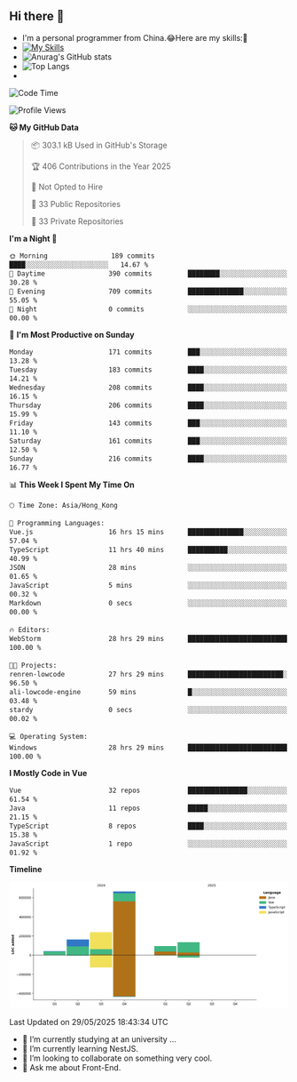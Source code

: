 ## Hi there 👋
- I'm a personal programmer from China.😂Here are my skills:🤔
- [![My Skills](https://skillicons.dev/icons?i=js,html,css,vue,typescript,java,golang)](https://skillicons.dev)
- ![Anurag's GitHub stats](https://github-readme-stats.vercel.app/api?username=FluffyChi-Xing&count_private=true&show_icons=true&theme=radical)
- ![Top Langs](https://github-readme-stats.vercel.app/api/top-langs/?username=FluffyChi-Xing)
- <!--START_SECTION:waka-->
![Code Time](http://img.shields.io/badge/Code%20Time-1%2C536%20hrs%2013%20mins-blue)

![Profile Views](http://img.shields.io/badge/Profile%20Views-0-blue)

**🐱 My GitHub Data** 

> 📦 303.1 kB Used in GitHub's Storage 
 > 
> 🏆 406 Contributions in the Year 2025
 > 
> 🚫 Not Opted to Hire
 > 
> 📜 33 Public Repositories 
 > 
> 🔑 33 Private Repositories 
 > 
**I'm a Night 🦉** 

```text
🌞 Morning                189 commits         ████░░░░░░░░░░░░░░░░░░░░░   14.67 % 
🌆 Daytime                390 commits         ████████░░░░░░░░░░░░░░░░░   30.28 % 
🌃 Evening                709 commits         ██████████████░░░░░░░░░░░   55.05 % 
🌙 Night                  0 commits           ░░░░░░░░░░░░░░░░░░░░░░░░░   00.00 % 
```
📅 **I'm Most Productive on Sunday** 

```text
Monday                   171 commits         ███░░░░░░░░░░░░░░░░░░░░░░   13.28 % 
Tuesday                  183 commits         ████░░░░░░░░░░░░░░░░░░░░░   14.21 % 
Wednesday                208 commits         ████░░░░░░░░░░░░░░░░░░░░░   16.15 % 
Thursday                 206 commits         ████░░░░░░░░░░░░░░░░░░░░░   15.99 % 
Friday                   143 commits         ███░░░░░░░░░░░░░░░░░░░░░░   11.10 % 
Saturday                 161 commits         ███░░░░░░░░░░░░░░░░░░░░░░   12.50 % 
Sunday                   216 commits         ████░░░░░░░░░░░░░░░░░░░░░   16.77 % 
```


📊 **This Week I Spent My Time On** 

```text
🕑︎ Time Zone: Asia/Hong_Kong

💬 Programming Languages: 
Vue.js                   16 hrs 15 mins      ██████████████░░░░░░░░░░░   57.04 % 
TypeScript               11 hrs 40 mins      ██████████░░░░░░░░░░░░░░░   40.99 % 
JSON                     28 mins             ░░░░░░░░░░░░░░░░░░░░░░░░░   01.65 % 
JavaScript               5 mins              ░░░░░░░░░░░░░░░░░░░░░░░░░   00.32 % 
Markdown                 0 secs              ░░░░░░░░░░░░░░░░░░░░░░░░░   00.00 % 

🔥 Editors: 
WebStorm                 28 hrs 29 mins      █████████████████████████   100.00 % 

🐱‍💻 Projects: 
renren-lowcode           27 hrs 29 mins      ████████████████████████░   96.50 % 
ali-lowcode-engine       59 mins             █░░░░░░░░░░░░░░░░░░░░░░░░   03.48 % 
stardy                   0 secs              ░░░░░░░░░░░░░░░░░░░░░░░░░   00.02 % 

💻 Operating System: 
Windows                  28 hrs 29 mins      █████████████████████████   100.00 % 
```

**I Mostly Code in Vue** 

```text
Vue                      32 repos            ███████████████░░░░░░░░░░   61.54 % 
Java                     11 repos            █████░░░░░░░░░░░░░░░░░░░░   21.15 % 
TypeScript               8 repos             ████░░░░░░░░░░░░░░░░░░░░░   15.38 % 
JavaScript               1 repo              ░░░░░░░░░░░░░░░░░░░░░░░░░   01.92 % 
```



**Timeline**

![Lines of Code chart](https://raw.githubusercontent.com/FluffyChi-Xing/FluffyChi-Xing/main/assets/bar_graph.png)


 Last Updated on 29/05/2025 18:43:34 UTC
<!--END_SECTION:waka-->
- 🔭 I’m currently studying at an university ...
- 🌱 I’m currently learning NestJS.
- 👯 I’m looking to collaborate on something very cool.
- 💬 Ask me about Front-End.
